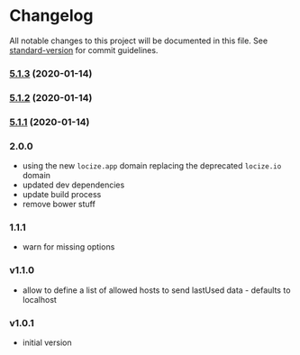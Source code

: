 # Changelog

All notable changes to this project will be documented in this file. See [standard-version](https://github.com/conventional-changelog/standard-version) for commit guidelines.

### [5.1.3](https://github.com/icai/locize-actions/compare/v5.1.2...v5.1.3) (2020-01-14)

### [5.1.2](https://github.com/icai/locize-actions/compare/v5.1.1...v5.1.2) (2020-01-14)

### [5.1.1](https://github.com/icai/locize-actions/compare/v2.0.0...v5.1.1) (2020-01-14)

### 2.0.0

- using the new `locize.app` domain replacing the deprecated `locize.io` domain
- updated dev dependencies
- update build process
- remove bower stuff

### 1.1.1

- warn for missing options

### v1.1.0

- allow to define a list of allowed hosts to send lastUsed data - defaults to localhost

### v1.0.1

- initial version
